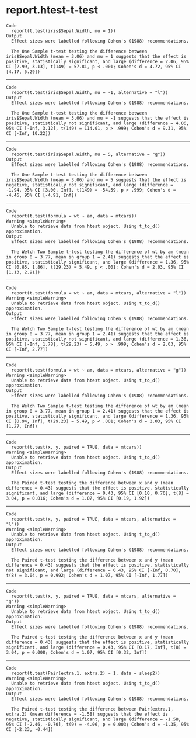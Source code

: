 # report.htest-t-test

    Code
      report(t.test(iris$Sepal.Width, mu = 1))
    Output
      Effect sizes were labelled following Cohen's (1988) recommendations.
      
      The One Sample t-test testing the difference between iris$Sepal.Width (mean = 3.06) and mu = 1 suggests that the effect is positive, statistically significant, and large (difference = 2.06, 95% CI [2.99, 3.13], t(149) = 57.81, p < .001; Cohen's d = 4.72, 95% CI [4.17, 5.29])

---

    Code
      report(t.test(iris$Sepal.Width, mu = -1, alternative = "l"))
    Output
      Effect sizes were labelled following Cohen's (1988) recommendations.
      
      The One Sample t-test testing the difference between iris$Sepal.Width (mean = 3.06) and mu = -1 suggests that the effect is positive, statistically not significant, and large (difference = 4.06, 95% CI [-Inf, 3.12], t(149) = 114.01, p > .999; Cohen's d = 9.31, 95% CI [-Inf, 10.22])

---

    Code
      report(t.test(iris$Sepal.Width, mu = 5, alternative = "g"))
    Output
      Effect sizes were labelled following Cohen's (1988) recommendations.
      
      The One Sample t-test testing the difference between iris$Sepal.Width (mean = 3.06) and mu = 5 suggests that the effect is negative, statistically not significant, and large (difference = -1.94, 95% CI [3.00, Inf], t(149) = -54.59, p > .999; Cohen's d = -4.46, 95% CI [-4.91, Inf])

---

    Code
      report(t.test(formula = wt ~ am, data = mtcars))
    Warning <simpleWarning>
      Unable to retrieve data from htest object. Using t_to_d() approximation.
    Output
      Effect sizes were labelled following Cohen's (1988) recommendations.
      
      The Welch Two Sample t-test testing the difference of wt by am (mean in group 0 = 3.77, mean in group 1 = 2.41) suggests that the effect is positive, statistically significant, and large (difference = 1.36, 95% CI [0.85, 1.86], t(29.23) = 5.49, p < .001; Cohen's d = 2.03, 95% CI [1.13, 2.91])

---

    Code
      report(t.test(formula = wt ~ am, data = mtcars, alternative = "l"))
    Warning <simpleWarning>
      Unable to retrieve data from htest object. Using t_to_d() approximation.
    Output
      Effect sizes were labelled following Cohen's (1988) recommendations.
      
      The Welch Two Sample t-test testing the difference of wt by am (mean in group 0 = 3.77, mean in group 1 = 2.41) suggests that the effect is positive, statistically not significant, and large (difference = 1.36, 95% CI [-Inf, 1.78], t(29.23) = 5.49, p > .999; Cohen's d = 2.03, 95% CI [-Inf, 2.77])

---

    Code
      report(t.test(formula = wt ~ am, data = mtcars, alternative = "g"))
    Warning <simpleWarning>
      Unable to retrieve data from htest object. Using t_to_d() approximation.
    Output
      Effect sizes were labelled following Cohen's (1988) recommendations.
      
      The Welch Two Sample t-test testing the difference of wt by am (mean in group 0 = 3.77, mean in group 1 = 2.41) suggests that the effect is positive, statistically significant, and large (difference = 1.36, 95% CI [0.94, Inf], t(29.23) = 5.49, p < .001; Cohen's d = 2.03, 95% CI [1.27, Inf])

---

    Code
      report(t.test(x, y, paired = TRUE, data = mtcars))
    Warning <simpleWarning>
      Unable to retrieve data from htest object. Using t_to_d() approximation.
    Output
      Effect sizes were labelled following Cohen's (1988) recommendations.
      
      The Paired t-test testing the difference between x and y (mean difference = 0.43) suggests that the effect is positive, statistically significant, and large (difference = 0.43, 95% CI [0.10, 0.76], t(8) = 3.04, p = 0.016; Cohen's d = 1.07, 95% CI [0.19, 1.92])

---

    Code
      report(t.test(x, y, paired = TRUE, data = mtcars, alternative = "l"))
    Warning <simpleWarning>
      Unable to retrieve data from htest object. Using t_to_d() approximation.
    Output
      Effect sizes were labelled following Cohen's (1988) recommendations.
      
      The Paired t-test testing the difference between x and y (mean difference = 0.43) suggests that the effect is positive, statistically not significant, and large (difference = 0.43, 95% CI [-Inf, 0.70], t(8) = 3.04, p = 0.992; Cohen's d = 1.07, 95% CI [-Inf, 1.77])

---

    Code
      report(t.test(x, y, paired = TRUE, data = mtcars, alternative = "g"))
    Warning <simpleWarning>
      Unable to retrieve data from htest object. Using t_to_d() approximation.
    Output
      Effect sizes were labelled following Cohen's (1988) recommendations.
      
      The Paired t-test testing the difference between x and y (mean difference = 0.43) suggests that the effect is positive, statistically significant, and large (difference = 0.43, 95% CI [0.17, Inf], t(8) = 3.04, p = 0.008; Cohen's d = 1.07, 95% CI [0.32, Inf])

---

    Code
      report(t.test(Pair(extra.1, extra.2) ~ 1, data = sleep2))
    Warning <simpleWarning>
      Unable to retrieve data from htest object. Using t_to_d() approximation.
    Output
      Effect sizes were labelled following Cohen's (1988) recommendations.
      
      The Paired t-test testing the difference between Pair(extra.1, extra.2) (mean difference = -1.58) suggests that the effect is negative, statistically significant, and large (difference = -1.58, 95% CI [-2.46, -0.70], t(9) = -4.06, p = 0.003; Cohen's d = -1.35, 95% CI [-2.23, -0.44])

